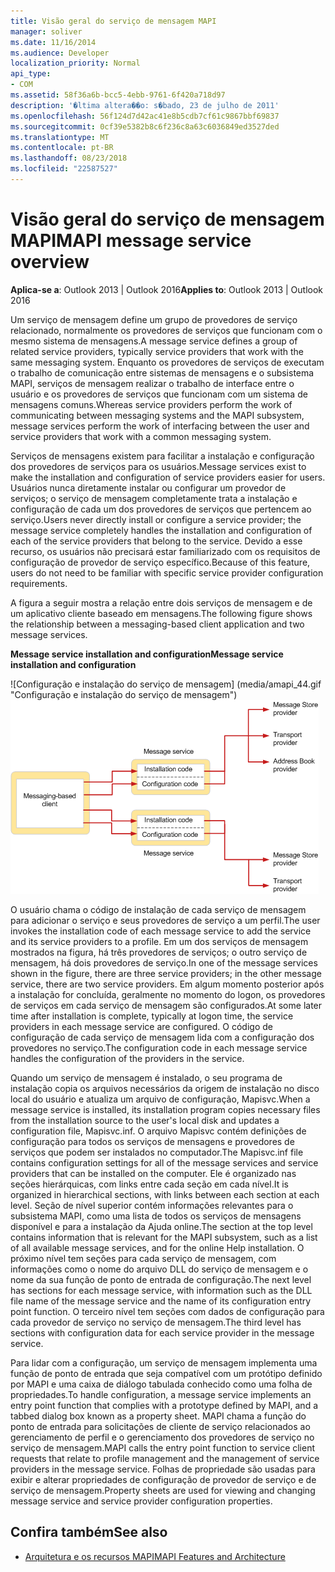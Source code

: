 ```yaml
---
title: Visão geral do serviço de mensagem MAPI
manager: soliver
ms.date: 11/16/2014
ms.audience: Developer
localization_priority: Normal
api_type:
- COM
ms.assetid: 58f36a6b-bcc5-4ebb-9761-6f420a718d97
description: '�ltima altera��o: s�bado, 23 de julho de 2011'
ms.openlocfilehash: 56f124d7d42ac41e8b5cdb7cf61c9867bbf69837
ms.sourcegitcommit: 0cf39e5382b8c6f236c8a63c6036849ed3527ded
ms.translationtype: MT
ms.contentlocale: pt-BR
ms.lasthandoff: 08/23/2018
ms.locfileid: "22587527"
---
```

# <a name="mapi-message-service-overview"></a><span data-ttu-id="7dfac-103">Visão geral do serviço de mensagem MAPI</span><span class="sxs-lookup"><span data-stu-id="7dfac-103">MAPI message service overview</span></span>
  
<span data-ttu-id="7dfac-104">**Aplica-se a**: Outlook 2013 | Outlook 2016</span><span class="sxs-lookup"><span data-stu-id="7dfac-104">**Applies to**: Outlook 2013 | Outlook 2016</span></span> 
  
<span data-ttu-id="7dfac-105">Um serviço de mensagem define um grupo de provedores de serviço relacionado, normalmente os provedores de serviços que funcionam com o mesmo sistema de mensagens.</span><span class="sxs-lookup"><span data-stu-id="7dfac-105">A message service defines a group of related service providers, typically service providers that work with the same messaging system.</span></span> <span data-ttu-id="7dfac-106">Enquanto os provedores de serviços de executam o trabalho de comunicação entre sistemas de mensagens e o subsistema MAPI, serviços de mensagem realizar o trabalho de interface entre o usuário e os provedores de serviços que funcionam com um sistema de mensagens comuns.</span><span class="sxs-lookup"><span data-stu-id="7dfac-106">Whereas service providers perform the work of communicating between messaging systems and the MAPI subsystem, message services perform the work of interfacing between the user and service providers that work with a common messaging system.</span></span>  
  
<span data-ttu-id="7dfac-107">Serviços de mensagens existem para facilitar a instalação e configuração dos provedores de serviços para os usuários.</span><span class="sxs-lookup"><span data-stu-id="7dfac-107">Message services exist to make the installation and configuration of service providers easier for users.</span></span> <span data-ttu-id="7dfac-108">Usuários nunca diretamente instalar ou configurar um provedor de serviços; o serviço de mensagem completamente trata a instalação e configuração de cada um dos provedores de serviços que pertencem ao serviço.</span><span class="sxs-lookup"><span data-stu-id="7dfac-108">Users never directly install or configure a service provider; the message service completely handles the installation and configuration of each of the service providers that belong to the service.</span></span> <span data-ttu-id="7dfac-109">Devido a esse recurso, os usuários não precisará estar familiarizado com os requisitos de configuração de provedor de serviço específico.</span><span class="sxs-lookup"><span data-stu-id="7dfac-109">Because of this feature, users do not need to be familiar with specific service provider configuration requirements.</span></span> 
  
<span data-ttu-id="7dfac-110">A figura a seguir mostra a relação entre dois serviços de mensagem e de um aplicativo cliente baseado em mensagens.</span><span class="sxs-lookup"><span data-stu-id="7dfac-110">The following figure shows the relationship between a messaging-based client application and two message services.</span></span>
  
<span data-ttu-id="7dfac-111">**Message service installation and configuration**</span><span class="sxs-lookup"><span data-stu-id="7dfac-111">**Message service installation and configuration**</span></span>
  
<span data-ttu-id="7dfac-112">![Configuração e instalação do serviço de mensagem] (media/amapi_44.gif "Configuração e instalação do serviço de mensagem")</span><span class="sxs-lookup"><span data-stu-id="7dfac-112">![Message service installation and configuration](media/amapi_44.gif "Message service installation and configuration")</span></span>
  
<span data-ttu-id="7dfac-113">O usuário chama o código de instalação de cada serviço de mensagem para adicionar o serviço e seus provedores de serviço a um perfil.</span><span class="sxs-lookup"><span data-stu-id="7dfac-113">The user invokes the installation code of each message service to add the service and its service providers to a profile.</span></span> <span data-ttu-id="7dfac-114">Em um dos serviços de mensagem mostrados na figura, há três provedores de serviços; o outro serviço de mensagem, há dois provedores de serviço.</span><span class="sxs-lookup"><span data-stu-id="7dfac-114">In one of the message services shown in the figure, there are three service providers; in the other message service, there are two service providers.</span></span> <span data-ttu-id="7dfac-115">Em algum momento posterior após a instalação for concluída, geralmente no momento do logon, os provedores de serviços em cada serviço de mensagem são configurados.</span><span class="sxs-lookup"><span data-stu-id="7dfac-115">At some later time after installation is complete, typically at logon time, the service providers in each message service are configured.</span></span> <span data-ttu-id="7dfac-116">O código de configuração de cada serviço de mensagem lida com a configuração dos provedores no serviço.</span><span class="sxs-lookup"><span data-stu-id="7dfac-116">The configuration code in each message service handles the configuration of the providers in the service.</span></span>
  
<span data-ttu-id="7dfac-117">Quando um serviço de mensagem é instalado, o seu programa de instalação copia os arquivos necessários da origem de instalação no disco local do usuário e atualiza um arquivo de configuração, Mapisvc.</span><span class="sxs-lookup"><span data-stu-id="7dfac-117">When a message service is installed, its installation program copies necessary files from the installation source to the user's local disk and updates a configuration file, Mapisvc.inf.</span></span> <span data-ttu-id="7dfac-118">O arquivo Mapisvc contém definições de configuração para todos os serviços de mensagens e provedores de serviços que podem ser instalados no computador.</span><span class="sxs-lookup"><span data-stu-id="7dfac-118">The Mapisvc.inf file contains configuration settings for all of the message services and service providers that can be installed on the computer.</span></span> <span data-ttu-id="7dfac-119">Ele é organizado nas seções hierárquicas, com links entre cada seção em cada nível.</span><span class="sxs-lookup"><span data-stu-id="7dfac-119">It is organized in hierarchical sections, with links between each section at each level.</span></span> <span data-ttu-id="7dfac-120">Seção de nível superior contém informações relevantes para o subsistema MAPI, como uma lista de todos os serviços de mensagens disponível e para a instalação da Ajuda online.</span><span class="sxs-lookup"><span data-stu-id="7dfac-120">The section at the top level contains information that is relevant for the MAPI subsystem, such as a list of all available message services, and for the online Help installation.</span></span> <span data-ttu-id="7dfac-121">O próximo nível tem seções para cada serviço de mensagem, com informações como o nome do arquivo DLL do serviço de mensagem e o nome da sua função de ponto de entrada de configuração.</span><span class="sxs-lookup"><span data-stu-id="7dfac-121">The next level has sections for each message service, with information such as the DLL file name of the message service and the name of its configuration entry point function.</span></span> <span data-ttu-id="7dfac-122">O terceiro nível tem seções com dados de configuração para cada provedor de serviço no serviço de mensagem.</span><span class="sxs-lookup"><span data-stu-id="7dfac-122">The third level has sections with configuration data for each service provider in the message service.</span></span> 
  
<span data-ttu-id="7dfac-123">Para lidar com a configuração, um serviço de mensagem implementa uma função de ponto de entrada que seja compatível com um protótipo definido por MAPI e uma caixa de diálogo tabulada conhecido como uma folha de propriedades.</span><span class="sxs-lookup"><span data-stu-id="7dfac-123">To handle configuration, a message service implements an entry point function that complies with a prototype defined by MAPI, and a tabbed dialog box known as a property sheet.</span></span> <span data-ttu-id="7dfac-124">MAPI chama a função do ponto de entrada para solicitações de cliente de serviço relacionados ao gerenciamento de perfil e o gerenciamento dos provedores de serviço no serviço de mensagem.</span><span class="sxs-lookup"><span data-stu-id="7dfac-124">MAPI calls the entry point function to service client requests that relate to profile management and the management of service providers in the message service.</span></span> <span data-ttu-id="7dfac-125">Folhas de propriedade são usadas para exibir e alterar propriedades de configuração de provedor de serviço e de serviço de mensagem.</span><span class="sxs-lookup"><span data-stu-id="7dfac-125">Property sheets are used for viewing and changing message service and service provider configuration properties.</span></span> 
  
## <a name="see-also"></a><span data-ttu-id="7dfac-126">Confira também</span><span class="sxs-lookup"><span data-stu-id="7dfac-126">See also</span></span>

- [<span data-ttu-id="7dfac-127">Arquitetura e os recursos MAPI</span><span class="sxs-lookup"><span data-stu-id="7dfac-127">MAPI Features and Architecture</span></span>](mapi-features-and-architecture.md)

